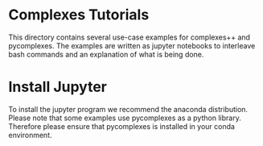 # Complexes Tutorials

This directory contains several use-case examples for complexes++ and
pycomplexes. The examples are written as jupyter notebooks to interleave bash
commands and an explanation of what is being done.


# Install Jupyter 

To install the jupyter program we recommend the anaconda distribution. Please
note that some examples use pycomplexes as a python library. Therefore please
ensure that pycomplexes is installed in your conda environment.
